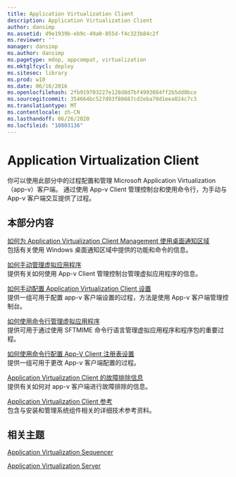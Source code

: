 ```yaml
---
title: Application Virtualization Client
description: Application Virtualization Client
author: dansimp
ms.assetid: d9e1939b-eb9c-49a0-855d-f4c323b84c2f
ms.reviewer: ''
manager: dansimp
ms.author: dansimp
ms.pagetype: mdop, appcompat, virtualization
ms.mktglfcycl: deploy
ms.sitesec: library
ms.prod: w10
ms.date: 06/16/2016
ms.openlocfilehash: 2fb919703227e128d8d7bf4993084ff2b5dd0bce
ms.sourcegitcommit: 354664bc527d93f80687cd2eba70d1eea024c7c3
ms.translationtype: MT
ms.contentlocale: zh-CN
ms.lasthandoff: 06/26/2020
ms.locfileid: "10803136"
---
```

# Application Virtualization Client


你可以使用此部分中的过程配置和管理 Microsoft Application Virtualization （app-v）客户端。 通过使用 App-v Client 管理控制台和使用命令行，为手动与 App-v 客户端交互提供了过程。

## 本部分内容


<a href="" id="how-to-use-the-desktop-notification-area-for-application-virtualization-client-management"></a>[如何为 Application Virtualization Client Management 使用桌面通知区域](how-to-use-the-desktop-notification-area-for-application-virtualization-client-management.md)  
包括有关使用 Windows 桌面通知区域中提供的功能和命令的信息。

<a href="" id="how-to-manage-virtual-applications-manually"></a>[如何手动管理虚拟应用程序](how-to-manage-virtual-applications-manually.md)  
提供有关如何使用 App-v Client 管理控制台管理虚拟应用程序的信息。

<a href="" id="how-to-configure-the-application-virtualization-client-settings-manually"></a>[如何手动配置 Application Virtualization Client 设置](how-to-configure-the-application-virtualization-client-settings-manually.md)  
提供一组可用于配置 app-v 客户端设置的过程，方法是使用 App-v 客户端管理控制台。

<a href="" id="how-to-manage-virtual-applications-by-using-the-command-line"></a>[如何使用命令行管理虚拟应用程序](how-to-manage-virtual-applications-by-using-the-command-line.md)  
提供可用于通过使用 SFTMIME 命令行语言管理虚拟应用程序和程序包的重要过程。

<a href="" id="how-to-configure-the-app-v-client-registry-settings-by-using-the-command-line"></a>[如何使用命令行配置 App-V Client 注册表设置](how-to-configure-the-app-v-client-registry-settings-by-using-the-command-line.md)  
提供一组可用于更改 App-v 客户端配置的过程。

<a href="" id="troubleshooting-information-for-the-application-virtualization-client"></a>[Application Virtualization Client 的故障排除信息](troubleshooting-information-for-the-application-virtualization-client.md)  
提供有关如何对 app-v 客户端进行故障排除的信息。

<a href="" id="application-virtualization-client-reference"></a>[Application Virtualization Client 参考](application-virtualization-client-reference.md)  
包含与安装和管理系统组件相关的详细技术参考资料。

## 相关主题


[Application Virtualization Sequencer](application-virtualization-sequencer.md)

[Application Virtualization Server](application-virtualization-server.md)

 

 





